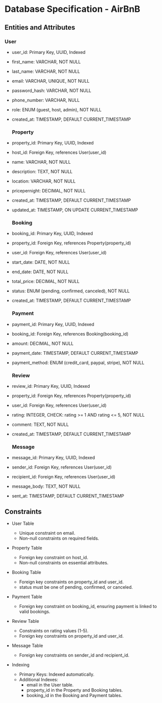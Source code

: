 # Database Specification - AirBnB

## Entities and Attributes
  ### User
- user_id: Primary Key, UUID, Indexed
- first_name: VARCHAR, NOT NULL
- last_name: VARCHAR, NOT NULL
- email: VARCHAR, UNIQUE, NOT NULL
- password_hash: VARCHAR, NOT NULL
- phone_number: VARCHAR, NULL
- role: ENUM (guest, host, admin), NOT NULL
- created_at: TIMESTAMP, DEFAULT CURRENT_TIMESTAMP

  ### Property
- property_id: Primary Key, UUID, Indexed
- host_id: Foreign Key, references User(user_id)
- name: VARCHAR, NOT NULL
- description: TEXT, NOT NULL
- location: VARCHAR, NOT NULL
- pricepernight: DECIMAL, NOT NULL
- created_at: TIMESTAMP, DEFAULT CURRENT_TIMESTAMP
- updated_at: TIMESTAMP, ON UPDATE CURRENT_TIMESTAMP

  ### Booking
- booking_id: Primary Key, UUID, Indexed
- property_id: Foreign Key, references Property(property_id)
- user_id: Foreign Key, references User(user_id)
- start_date: DATE, NOT NULL
- end_date: DATE, NOT NULL
- total_price: DECIMAL, NOT NULL
- status: ENUM (pending, confirmed, canceled), NOT NULL
- created_at: TIMESTAMP, DEFAULT CURRENT_TIMESTAMP

  ### Payment
- payment_id: Primary Key, UUID, Indexed
- booking_id: Foreign Key, references Booking(booking_id)
- amount: DECIMAL, NOT NULL
- payment_date: TIMESTAMP, DEFAULT CURRENT_TIMESTAMP
- payment_method: ENUM (credit_card, paypal, stripe), NOT NULL

  ### Review
- review_id: Primary Key, UUID, Indexed
- property_id: Foreign Key, references Property(property_id)
- user_id: Foreign Key, references User(user_id)
- rating: INTEGER, CHECK: rating >= 1 AND rating <= 5, NOT NULL
- comment: TEXT, NOT NULL
- created_at: TIMESTAMP, DEFAULT CURRENT_TIMESTAMP

  ### Message
- message_id: Primary Key, UUID, Indexed
- sender_id: Foreign Key, references User(user_id)
- recipient_id: Foreign Key, references User(user_id)
- message_body: TEXT, NOT NULL
- sent_at: TIMESTAMP, DEFAULT CURRENT_TIMESTAMP

## Constraints

- User Table
    - Unique constraint on email.
    - Non-null constraints on required fields.

- Property Table
    - Foreign key constraint on host_id.
    - Non-null constraints on essential attributes.

- Booking Table
    - Foreign key constraints on property_id and user_id.
    - status must be one of pending, confirmed, or canceled.

- Payment Table
    - Foreign key constraint on booking_id, ensuring payment is linked to valid bookings.

- Review Table
    - Constraints on rating values (1-5).
    - Foreign key constraints on property_id and user_id.

- Message Table
    - Foreign key constraints on sender_id and recipient_id.

- Indexing
    - Primary Keys: Indexed automatically.
  - Additional Indexes:
    - email in the User table.
    - property_id in the Property and Booking tables.
    - booking_id in the Booking and Payment tables.
